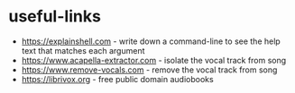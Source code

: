 # useful-links

- https://explainshell.com - write down a command-line to see the help text that matches each argument
- https://www.acapella-extractor.com - isolate the vocal track from song
- https://www.remove-vocals.com - remove the vocal track from song
- https://librivox.org - free public domain audiobooks
